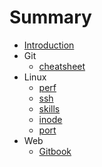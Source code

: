 # Summary

* [Introduction](README.md)
* Git
  * [cheatsheet](https://education.github.com/git-cheat-sheet-education.pdf)
* Linux
  * [perf](content/linux/perf.md)
  * [ssh](content/linux/ssh.md)
  * [skills](content/linux/skills.md)
  * [inode](content/linux/inode.md)
  * [port](content/linux/port.md)
* Web
  * [Gitbook](content/web/gitbook.md)
